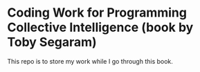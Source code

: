 Coding Work for Programming Collective Intelligence (book by Toby Segaram)
==============================================================

This repo is to store my work while I go through this book.